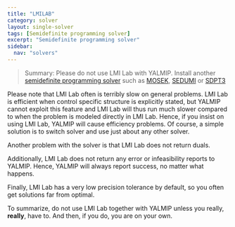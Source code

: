 ```yaml
---
title: "LMILAB"
category: solver
layout: single-solver
tags: [Semidefinite programming solver]
excerpt: "Semidefinite programming solver"
sidebar:
  nav: "solvers"
---
```


> Summary: Please do not use LMI Lab with YALMIP. Install another [semidefinite programming solver](/tags/semidefinite-programming-solver) such as [MOSEK](/solver/mosek), [SEDUMI](/solver/sedumi) or [SDPT3](/solver/sdpt3)

Please note that LMI Lab often is terribly slow on general problems. LMI Lab is efficient when control specific structure is explicitly stated, but YALMIP cannot exploit this feature and LMI Lab will thus run much slower compared to when the problem is modeled directly in LMI Lab. Hence, if you insist on using LMI Lab, YALMIP will cause efficiency problems. Of course, a simple solution is to switch solver and use just about any other solver.

Another problem with the solver is that LMI Lab does not return duals.

Additionally, LMI Lab does not return any error or infeasibility reports to YALMIP. Hence, YALMIP will always report success, no matter what happens.

Finally, LMI Lab has a very low precision tolerance by default, so you often get solutions far from optimal.

To summarize, do not use LMI Lab together with YALMIP unless you really, **really**, have to. And then, if you do, you are on your own.
